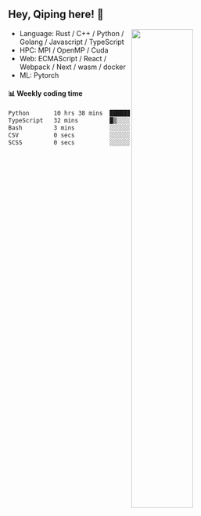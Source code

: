 

## Hey, Qiping here! :wave:

[<img align="right" width="50%" src="https://github-readme-stats.vercel.app/api?username=ppppqp&theme=dark&show_icons=true">](https://metrics.lecoq.io/ppppqp?template=classic)



-   Language: Rust / C++ / Python / Golang / Javascript / TypeScript
-   HPC: MPI / OpenMP / Cuda
-   Web: ECMAScript / React / Webpack / Next / wasm / docker
-   ML: Pytorch



#### :bar_chart: Weekly coding time

<!--START_SECTION:waka-->

```txt
Python       10 hrs 38 mins  ███████████████████████▓░   94.58 %
TypeScript   32 mins         █▒░░░░░░░░░░░░░░░░░░░░░░░   04.85 %
Bash         3 mins          ░░░░░░░░░░░░░░░░░░░░░░░░░   00.54 %
CSV          0 secs          ░░░░░░░░░░░░░░░░░░░░░░░░░   00.02 %
SCSS         0 secs          ░░░░░░░░░░░░░░░░░░░░░░░░░   00.00 %
```

<!--END_SECTION:waka-->
